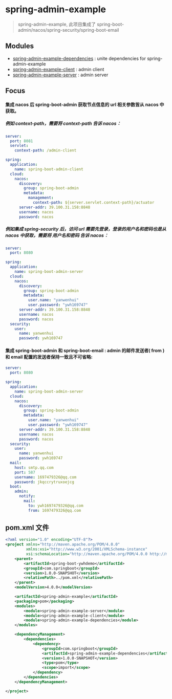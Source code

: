 # spring-admin-example
> spring-admin-example, 此项目集成了 spring-boot-admin/nacos/spring-security/spring-boot-email

## Modules
- [spring-admin-example-dependencies](https://github.com/Yanwenhui0/spring-boot-ywhdemo/tree/master/spring-admin-example/spring-admin-example-dependencies) : unite dependencies for spring-admin-example
- [spring-admin-example-client](https://github.com/Yanwenhui0/spring-boot-ywhdemo/tree/master/spring-admin-example/spring-admin-example-client) : admin client
- [spring-admin-example-server](https://github.com/Yanwenhui0/spring-boot-ywhdemo/tree/master/spring-admin-example/spring-admin-example-server) : admin server

## Focus
#### 集成 nacos 后 spring-boot-admin 获取节点信息的 url 相关参数皆从 nacos 中获取。

##### 例如 context-path，需要将 context-path 告诉 nacos：
```yaml
server:
  port: 8081
  servlet:
    context-path: /admin-client

spring:
  application:
    name: spring-boot-admin-client
  cloud:
    nacos:
      discovery:
        group: spring-boot-admin
        metadata:
          management:
            context-path: ${server.servlet.context-path}/actuator
      server-addr: 39.100.31.158:8848
      username: nacos
      password: nacos
```

##### 例如集成 spring-security 后，访问 url 需要先登录，登录的用户名和密码也是从 nacos 中获取，需要将 用户名和密码 告诉 nacos：
```yaml
server:
  port: 8080

spring:
  application:
    name: spring-boot-admin-server
  cloud:
    nacos:
      discovery:
        group: spring-boot-admin
        metadata:
          user.name: "yanwenhui"
          user.password: "ywh169747"
      server-addr: 39.100.31.158:8848
      username: nacos
      password: nacos
  security:
    user:
      name: yanwenhui
      password: ywh169747
```

#### 集成 spring-boot-admin 和 spring-boot-email : admin 的邮件发送者( from ) 和 email 配置的发送者保持一致且不可省略:

```yaml
server:
  port: 8080

spring:
  application:
    name: spring-boot-admin-server
  cloud:
    nacos:
      discovery:
        group: spring-boot-admin
        metadata:
          user.name: "yanwenhui"
          user.password: "ywh169747"
      server-addr: 39.100.31.158:8848
      username: nacos
      password: nacos
  security:
    user:
      name: yanwenhui
      password: ywh169747
  mail:
    host: smtp.qq.com
    port: 587
    username: 1697479326@qq.com
    password: jkqccrytruxoejcg
  boot:
    admin:
      notify:
        mail:
          to: ywh1697479326@qq.com
          from: 1697479326@qq.com
```


## pom.xml 文件

```xml
<?xml version="1.0" encoding="UTF-8"?>
<project xmlns="http://maven.apache.org/POM/4.0.0"
         xmlns:xsi="http://www.w3.org/2001/XMLSchema-instance"
         xsi:schemaLocation="http://maven.apache.org/POM/4.0.0 http://maven.apache.org/xsd/maven-4.0.0.xsd">
    <parent>
        <artifactId>spring-boot-ywhdemo</artifactId>
        <groupId>com.springboot</groupId>
        <version>1.0.0-SNAPSHOT</version>
        <relativePath>../pom.xml</relativePath>
    </parent>
    <modelVersion>4.0.0</modelVersion>

    <artifactId>spring-admin-example</artifactId>
    <packaging>pom</packaging>
    <modules>
        <module>spring-admin-example-server</module>
        <module>spring-admin-example-client</module>
        <module>spring-admin-example-dependencies</module>
    </modules>

    <dependencyManagement>
        <dependencies>
            <dependency>
                <groupId>com.springboot</groupId>
                <artifactId>spring-admin-example-dependencies</artifactId>
                <version>1.0.0-SNAPSHOT</version>
                <type>pom</type>
                <scope>import</scope>
            </dependency>
        </dependencies>
    </dependencyManagement>

</project>
```